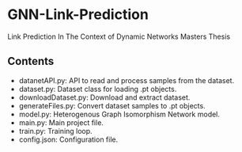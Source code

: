 # GNN-Link-Prediction
Link Prediction In The Context of Dynamic Networks Masters Thesis

## Contents
- datanetAPI.py: API to read and process samples from the dataset.
- dataset.py: Dataset class for loading .pt objects.
- downloadDataset.py: Download and extract dataset.
- generateFiles.py: Convert dataset samples to .pt objects.
- model.py: Heterogenous Graph Isomorphism Network model.
- main.py: Main project file.
- train.py: Training loop. 
- config.json: Configuration file.
